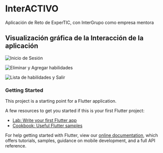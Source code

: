 # InterACTIVO

Aplicación de Reto de ExperTIC, con InterGrupo como empresa mentora

## Visualización gráfica de la Interacción de la aplicación

![Inicio de Sesión](GIFsProyectoInterACTIVO/GIF1-Login.gif)

![Eliminar y Agregar habilidades](GIFsProyectoInterACTIVO/GIF2-Eliminar&Agregar.gif)

![Lista de habilidades y Salir](GIFsProyectoInterACTIVO/GIF3-Lista&Salir.gif)

### Getting Started

This project is a starting point for a Flutter application.

A few resources to get you started if this is your first Flutter project:

- [Lab: Write your first Flutter app](https://flutter.dev/docs/get-started/codelab)
- [Cookbook: Useful Flutter samples](https://flutter.dev/docs/cookbook)

For help getting started with Flutter, view our
[online documentation](https://flutter.dev/docs), which offers tutorials,
samples, guidance on mobile development, and a full API reference.
